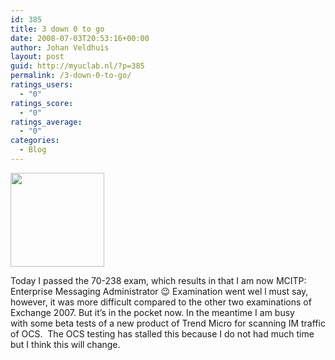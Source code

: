 ```yaml
---
id: 385
title: 3 down 0 to go
date: 2008-07-03T20:53:16+00:00
author: Johan Veldhuis
layout: post
guid: http://myuclab.nl/?p=385
permalink: /3-down-0-to-go/
ratings_users:
  - "0"
ratings_score:
  - "0"
ratings_average:
  - "0"
categories:
  - Blog
---
```

<img class="alignnone size-thumbnail wp-image-386" title="70-238 boek" src="https://i2.wp.com/myuclab.nl/wp-content/uploads/2008/07/515khq16lml__sl500_aa240_-150x150.jpg?resize=150%2C150" alt="" width="150" height="150" srcset="https://i1.wp.com/myuclab.nl/wp-content/uploads/2008/07/515khq16lml__sl500_aa240_.jpg?resize=150%2C150&ssl=1 150w, https://i1.wp.com/myuclab.nl/wp-content/uploads/2008/07/515khq16lml__sl500_aa240_.jpg?w=240&ssl=1 240w" sizes="(max-width: 150px) 100vw, 150px" data-recalc-dims="1" />
  
Today I passed the 70-238 exam, which results in that I am now MCITP: Enterprise Messaging Administrator 😉 Examination went wel l must say, however, it was more difficult compared to the other two examinations of Exchange 2007. But it&#8217;s in the pocket now. In the meantime I am busy with some beta tests of a new product of Trend Micro for scanning IM traffic of OCS.  The OCS testing has stalled this because I do not had much time but I think this will change.